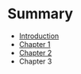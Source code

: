 # Summary

* [Introduction](README.md)
* [Chapter 1](walkthroughs/step1.md)
* [Chapter 2](walkthroughs/step2.md)
* Chapter 3

